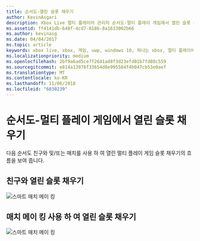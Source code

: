 ```yaml
---
title: 순서도-열린 슬롯 채우기
author: KevinAsgari
description: Xbox Live 멀티 플레이어 관리자 순서도-멀티 플레이 게임에서 열린 슬롯 채우기입니다.
ms.assetid: ff4141db-648f-4cd7-818b-8a1633002b66
ms.author: kevinasg
ms.date: 04/04/2017
ms.topic: article
keywords: xbox live, xbox, 게임, uwp, windows 10, 하나는 xbox, 멀티 플레이어 관리자, 순서도
ms.localizationpriority: medium
ms.openlocfilehash: 2bf9a6ad5ce7f2641ad8f3d23efd01b7fd80c559
ms.sourcegitcommit: e814a13978f33654d8e995584f4b047cb53e0aef
ms.translationtype: MT
ms.contentlocale: ko-KR
ms.lasthandoff: 11/06/2018
ms.locfileid: "6030239"
---
```

# <a name="flowchart---fill-open-slots-in-a-multiplayer-game"></a>순서도-멀티 플레이 게임에서 열린 슬롯 채우기

다음 순서도 친구와 및/또는 매치를 사용 하 여 열린 멀티 플레이 게임 슬롯 채우기의 흐름을 보여 줍니다.

## <a name="fill-open-slots-with-friends"></a>친구와 열린 슬롯 채우기

![스마트 매치 메이 킹](../../../images/multiplayer/mpm-fill-open-slots-with-friends.png)

## <a name="fill-open-slots-with-matchmaking"></a>매치 메이 킹 사용 하 여 열린 슬롯 채우기

![스마트 매치 메이 킹](../../../images/multiplayer/mpm-fill-open-slots-with-matchmaking.png)
